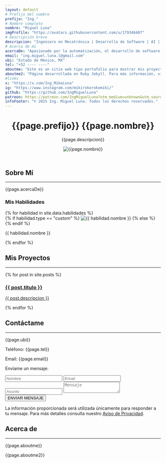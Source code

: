 ```yaml
---
layout: default
# Prefijo del nombre
prefijo: "Ing."
# Nombre completo
nombre: "Miguel Luna"
imgProfile: "https://avatars.githubusercontent.com/u/179346487" 
# Descripción breve
descripcion: "Ingeniero en Mecatrónica | Desarrollo de Software | AI | Sistemas Embebidos."
# Acerca de mí
acercaDe: "Apasionado por la automatización, el desarrollo de software y la inteligencia artificial."
email: "ing.miguel.luna.l@gmail.com"
ubi: "Estado de México, MX"
tel: "+52 ---- ----"
aboutme: "Este es un sitio web tipo portafolio para mostrar mis proyectos y habilidades en busqueda de oportunidades"
aboutme2: "Página desarrollada en Ruby Jekyll. Para más información, visita mi perfil en GitHub." 
#links
x: "https://x.com/Ing_MikeLuna"
ig: "https://www.instagram.com/mikirokorokomiki/"
github: "https://github.com/IngMiguelLuna"
patreon: https://patreon.com/IngMiguelLuna?utm_medium=unknown&utm_source=join_link&utm_campaign=creatorshare_creator&utm_content=copyLink
infoFooter: "© 2025 Ing. Miguel Luna. Todos los derechos reservados." 
---
```


<!-- Header/Home -->
<header class="text-center py-8" id="home">
    <h1 class="text-7xl mb-4 text-gray-900 dark:text-white">
        <span class="hidden sm:inline">{{page.prefijo}}</span> {{page.nombre}}
    </h1>
    <p class="text-gray-700 dark:text-gray-300">{{page.descripcion}}</p>
    <img id="pPhoto" src="{{page.imgProfile}}" alt="{{page.nombre}}" class="w-full h-auto mt-8">
</header>

<!-- About Section -->
<div class="py-16" id="aboutme">
    <h2 class="text-3xl text-gray-900 dark:text-white mb-4">Sobre Mí</h2>
    <hr class="w-48 opacity-50 mb-8">
    <p class="text-justify text-gray-700 dark:text-gray-300">{{page.acercaDe}}</p>
    <h3 class="text-2xl text-gray-900 dark:text-white py-4 mt-8">Mis Habilidades</h3>
    <div class="grid grid-cols-2 md:grid-cols-4 gap-6 mt-8">
        {% for habilidad in site.data.habilidades %}
            <div class="flex flex-col items-center p-4 bg-gray-100 dark:bg-gray-800 rounded-lg hover:bg-gray-200 dark:hover:bg-gray-700 transition-colors">
                {% if habilidad.type == "custom" %}
                    <img src="{{ '/assets/img/icons/' | append: habilidad.icon | relative_url }}" 
                         alt="{{ habilidad.nombre }}" 
                         class="w-12 h-12 mb-3">
                {% else %}
                    <i class="{{ habilidad.type }} {{ habilidad.icon }} text-4xl mb-3"></i>
                {% endif %}
                <p class="text-lg text-center text-gray-900 dark:text-white">{{ habilidad.nombre }}</p>
            </div>
        {% endfor %}
    </div>
</div>

<!-- Portfolio Section -->
<div class="py-16" id="proyects">
    <h2 class="text-3xl text-gray-900 dark:text-white mb-4">Mis Proyectos</h2>
    <hr class="w-48 opacity-50 mb-8">
    <div class="grid grid-cols-1 md:grid-cols-2 gap-6">
        {% for post in site.posts %}
            <div class="bg-white dark:bg-gray-800 rounded-lg overflow-hidden shadow-lg hover:shadow-xl transition-shadow">
                <a href="{{ post.url }}" class="block">
                    <div class="aspect-w-16">
                        <img src="{{post.img}}" alt="" class="w-full h-full object-cover">
                    </div>
                    <div class="p-4">
                        <h3 class="text-xl font-semibold mb-2 text-gray-900 dark:text-white">{{ post.titulo }}</h3>
                        <p class="text-gray-700 dark:text-gray-300 text-sm">{{ post.descripcion }}</p>
                    </div>
                </a>
            </div>
        {% endfor %}
    </div>
</div>

<!-- Contact Section -->
<div class="py-16" id="contact">
    <h2 class="text-3xl text-gray-900 dark:text-white mb-4">Contáctame</h2>
    <hr class="w-48 opacity-50 mb-8">
    <div class="space-y-4 mb-8 text-gray-700 dark:text-gray-300">
        <p><i class="fa fa-map-marker fa-fw text-gray-900 dark:text-white text-4xl mr-4"></i> {{page.ubi}}</p>
        <p><i class="fa fa-phone fa-fw text-gray-900 dark:text-white text-4xl mr-4"></i> Teléfono: {{page.tel}}</p>
        <p><i class="fa fa-envelope fa-fw text-gray-900 dark:text-white text-4xl mr-4"></i> Email: {{page.email}}</p>
    </div>
    <p class="mb-4 text-gray-900 dark:text-white">Envíame un mensaje:</p>
    <form id="contactForm" class="space-y-4">
        <input class="w-full p-4 bg-transparent border border-gray-300 dark:border-gray-600 rounded text-gray-900 dark:text-white" 
               type="text" placeholder="Nombre" required name="Name" autocomplete="name">
        <input class="w-full p-4 bg-transparent border border-gray-300 dark:border-gray-600 rounded text-gray-900 dark:text-white" 
               type="email" placeholder="Email" required name="Email" autocomplete="email">
        <input class="w-full p-4 bg-transparent border border-gray-300 dark:border-gray-600 rounded text-gray-900 dark:text-white" 
               type="text" placeholder="Asunto" required name="Subject">
        <textarea class="w-full p-4 bg-transparent border border-gray-300 dark:border-gray-600 rounded text-gray-900 dark:text-white resize-y" 
                  placeholder="Mensaje" required name="Message"></textarea>
        <button class="px-6 py-3 bg-gray-900 text-white hover:bg-gray-800 dark:bg-gray-200 dark:text-gray-900 dark:hover:bg-gray-300 transition-colors" 
                type="submit">
            <i class="fa fa-paper-plane"></i> ENVIAR MENSAJE
        </button>
        <p class="text-sm text-gray-700 dark:text-gray-300">La información proporcionada será utilizada únicamente para responder a tu mensaje. Para más detalles consulta nuestro <a href="/legal/avisoDePrivacidad" target="_blank">Aviso de Privacidad</a>.</p>
    </form>
</div>

<!-- About Section -->
<div class="py-16" id="about">
    <h2 class="text-3xl text-gray-900 dark:text-white mb-4">Acerca de</h2>
    <hr class="w-48 opacity-50 mb-8">
    <p class="mb-4 text-gray-700 dark:text-gray-300">{{page.aboutme}}</p>
    <p class="text-gray-700 dark:text-gray-300">{{page.aboutme2}}</p>
</div>